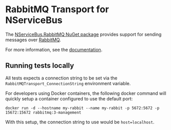 # RabbitMQ Transport for NServiceBus

The [NServiceBus.RabbitMQ NuGet package](https://www.nuget.org/packages/NServiceBus.RabbitMQ) provides support for sending messages over [RabbitMQ](http://www.rabbitmq.com/).

For more information, see the [documentation](https://docs.particular.net/nservicebus/rabbitmq/).

## Running tests locally

All tests expects a connection string to be set via the `RabbitMQTransport_ConnectionString` environment variable.

For developers using Docker containers, the following docker command will quickly setup a container configured to use the default port:

`docker run -d --hostname my-rabbit --name my-rabbit -p 5672:5672 -p 15672:15672 rabbitmq:3-management`

With this setup, the connection string to use would be `host=localhost`.
